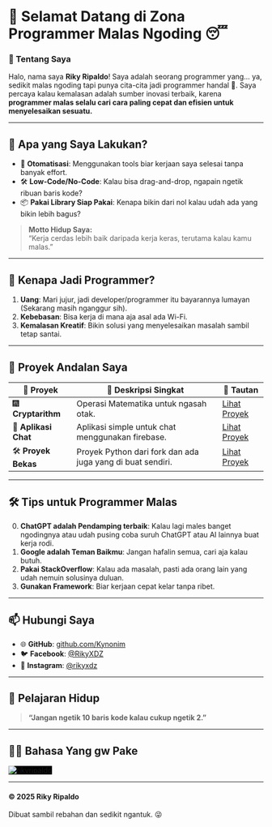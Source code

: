 # 🦥 **Selamat Datang di Zona Programmer Malas Ngoding** 😴  

### **📌 Tentang Saya**  
Halo, nama saya **Riky Ripaldo**! Saya adalah seorang programmer yang… ya, sedikit malas ngoding tapi punya cita-cita jadi programmer handal 💪. Saya percaya kalau kemalasan adalah sumber inovasi terbaik, karena **programmer malas selalu cari cara paling cepat dan efisien untuk menyelesaikan sesuatu.**  

---

## 🌟 **Apa yang Saya Lakukan?**
- 🚀 **Otomatisasi**: Menggunakan tools biar kerjaan saya selesai tanpa banyak effort.  
- 🛠️ **Low-Code/No-Code**: Kalau bisa drag-and-drop, ngapain ngetik ribuan baris kode?  
- 📦 **Pakai Library Siap Pakai**: Kenapa bikin dari nol kalau udah ada yang bikin lebih bagus?  

> **Motto Hidup Saya:**  
> “Kerja cerdas lebih baik daripada kerja keras, terutama kalau kamu malas.”  

---

## 🤔 **Kenapa Jadi Programmer?**  
1. **Uang**: Mari jujur, jadi developer/programmer itu bayarannya lumayan (Sekarang masih nganggur sih).  
2. **Kebebasan**: Bisa kerja di mana aja asal ada Wi-Fi.  
3. **Kemalasan Kreatif**: Bikin solusi yang menyelesaikan masalah sambil tetap santai.  

---

## 🎉 **Proyek Andalan Saya**  
| 🦥 Proyek                | 🚀 Deskripsi Singkat                              | 🔗 Tautan                          |
|--------------------------|--------------------------------------------------|------------------------------------|
| 🎆 **Cryptarithm**         | Operasi Matematika untuk ngasah otak.                 | [Lihat Proyek](https://github.com/Kynonim/kynonim.github.io) |
| 📱 **Aplikasi Chat**    | Aplikasi simple untuk chat menggunakan firebase.            | [Lihat Proyek](https://github.com/Kynonim/Chatku) |
| 🛠️ **Proyek Bekas**| Proyek Python dari fork dan ada juga yang di buat sendiri.              | [Lihat Proyek](https://github.com/Kynonim/riky) |

---

## 🛠️ **Tips untuk Programmer Malas**
0. **ChatGPT adalah Pendamping terbaik**: Kalau lagi males banget ngodingnya atau udah pusing coba suruh ChatGPT atau AI lainnya buat kerja rodi.
1. **Google adalah Teman Baikmu**: Jangan hafalin semua, cari aja kalau butuh.  
2. **Pakai StackOverflow**: Kalau ada masalah, pasti ada orang lain yang udah nemuin solusinya duluan.  
3. **Gunakan Framework**: Biar kerjaan cepat kelar tanpa ribet.  

---

## 📫 **Hubungi Saya**  
- 🌐 **GitHub**: [github.com/Kynonim](https://github.com/Kynonim)  
- 🐦 **Facebook**: [@RikyXDZ](https://www.facebook.com/RikyXDZ)  
- 💌 **Instagram**: [@rikyxdz](https://www.instagram.com/rikyxdz)  

---

## 📖 **Pelajaran Hidup**  
> **“Jangan ngetik 10 baris kode kalau cukup ngetik 2.”**  

---

## 🧑‍💻 **Bahasa Yang gw Pake**
<p><img style="background-color: black" align="left" src="https://github-readme-stats.vercel.app/api/top-langs?username=Kynonim&show_icons=true&locale=en&layout=compact" alt="rikyripaldo" /></p><br/>

---

#### © 2025 Riky Ripaldo  
Dibuat sambil rebahan dan sedikit ngantuk. 😜
